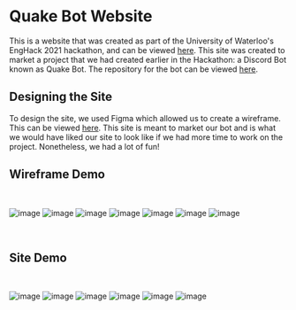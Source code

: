 # Quake Bot Website

This is a website that was created as part of the University of Waterloo's EngHack 2021 hackathon, and can be viewed [here](https://earthquake-bot.maazmakrod.repl.co/). This site was created to market a project that we had created earlier in the Hackathon: a Discord Bot known as Quake Bot. The repository for the bot can be viewed [here](https://github.com/MaazMakrod/Discord-Earthquake-Bot).

## Designing the Site

To design the site, we used Figma which allowed us to create a wireframe. This can be viewed [here](https://www.figma.com/proto/86AVEikWSaby4ix96R1hBW/QuakeBot-Website?page-id=0%3A1&node-id=1%3A2&viewport=584%2C-58%2C0.7111635804176331&scaling=min-zoom). This site is meant to market our bot and is what we would have liked our site to look like if we had more time to work on the project. Nonetheless, we had a lot of fun!

## Wireframe Demo
<p>&nbsp;</p>

![image](https://user-images.githubusercontent.com/67477587/123551310-36f6fd80-d73f-11eb-9019-2ac9065236b0.png)
![image](https://user-images.githubusercontent.com/67477587/123551312-3a8a8480-d73f-11eb-8f18-9101e679d57f.png)
![image](https://user-images.githubusercontent.com/67477587/123551317-3e1e0b80-d73f-11eb-9ed2-203e55eae41d.png)
![image](https://user-images.githubusercontent.com/67477587/123551319-41b19280-d73f-11eb-912b-46e21513fd8a.png)
![image](https://user-images.githubusercontent.com/67477587/123551330-45ddb000-d73f-11eb-8c4e-1e77b2dce14e.png)
![image](https://user-images.githubusercontent.com/67477587/123551335-4aa26400-d73f-11eb-8ff7-d3bc71f7616f.png)
![image](https://user-images.githubusercontent.com/67477587/123551341-4fffae80-d73f-11eb-9290-c5b3120f3fd5.png)

<p>&nbsp;</p>

## Site Demo

<p>&nbsp;</p>

![image](https://user-images.githubusercontent.com/67477587/123551425-b258af00-d73f-11eb-9cc2-02efa544d164.png)
![image](https://user-images.githubusercontent.com/67477587/123551427-b5ec3600-d73f-11eb-8dfd-a98cc897cfc2.png)
![image](https://user-images.githubusercontent.com/67477587/123551431-ba185380-d73f-11eb-985c-d773f78c3000.png)
![image](https://user-images.githubusercontent.com/67477587/123551433-bdabda80-d73f-11eb-834b-9c41cefba971.png)
![image](https://user-images.githubusercontent.com/67477587/123551434-c0a6cb00-d73f-11eb-9350-b27412ecc8a4.png)
![image](https://user-images.githubusercontent.com/67477587/123551437-c43a5200-d73f-11eb-8d79-8408805689ec.png)
